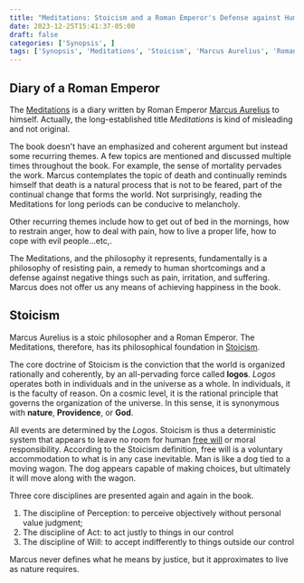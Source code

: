 ```yaml
---
title: "Meditations: Stoicism and a Roman Emperor's Defense against Human Shortcomings"  
date: 2023-12-25T15:41:37-05:00  
draft: false  
categories: ['Synopsis', ]  
tags: ['Synopsis', 'Meditations', 'Stoicism', 'Marcus Aurelius', 'Roman Emperor']
---
```



## Diary of a Roman Emperor

The [Meditations](https://en.wikipedia.org/wiki/Meditations) is a diary written by Roman Emperor [Marcus Aurelius](https://en.wikipedia.org/wiki/Marcus_Aurelius) to himself.
Actually, the long-established title *Meditations* is kind of misleading and not original.  

The book doesn't have an emphasized and coherent argument but instead some recurring themes. 
A few topics are mentioned and discussed multiple times throughout the book.  For example,
the sense of mortality pervades the work. Marcus contemplates the topic of death and continually
reminds himself that death is a natural process that is not to be feared, part of the continual change that forms the world. 
Not surprisingly, reading the Meditations for long periods can be conducive to melancholy.  

Other recurring themes include how to get out of bed in the mornings,  how to restrain anger,
how to deal with pain,  how to live a proper life, how to cope with evil people...etc,.

The Meditations, and the philosophy it represents, fundamentally is a
philosophy of resisting pain,  a remedy to human shortcomings and a defense against
negative things such as pain, irritation, and suffering. Marcus does not offer us any means of achieving happiness in the book.


## Stoicism

Marcus Aurelius is a stoic philosopher and a Roman Emperor. The Meditations, 
therefore, has its philosophical foundation in [Stoicism](https://en.wikipedia.org/wiki/Stoicism).

The core doctrine of Stoicism is the conviction that the world is organized rationally and coherently, by an all-pervading force called **logos**. *Logos* operates
both in individuals and in the universe as a whole. In individuals, it is the faculty
of reason. On a cosmic level, it is the rational principle that governs the organization of the
universe. In this sense, it is synonymous with **nature**, **Providence**, or **God**.

All events are determined by the *Logos*. Stoicism is thus a deterministic system that appears to leave no
room for human [free will](https://en.wikipedia.org/wiki/Free_will) or moral responsibility.  According to the Stoicism definition,
free will is a voluntary accommodation to what is in any case inevitable. Man is like a dog tied to
a moving wagon.  The dog appears capable of making choices, but ultimately it will move along with
the wagon.

Three core disciplines are presented again and again in the book. 
1. The discipline of Perception: to perceive objectively without personal value judgment;
2. The discipline of Act: to act justly to things in our control
3. The discipline of Will: to accept indifferently to things outside our control

Marcus never defines what he means by justice,  but it approximates to live as nature requires.




